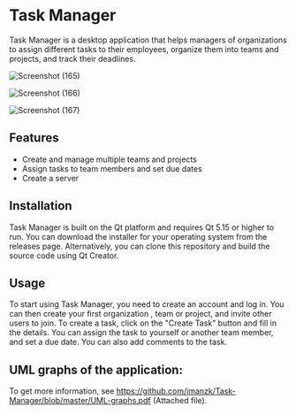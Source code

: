 # Task Manager

Task Manager is a desktop application that helps managers of organizations to assign different tasks to their employees, organize them into teams and projects, and track their deadlines.

![Screenshot (165)](https://github.com/imanzk/Task-Manager/assets/121439599/44df6946-b2d6-47d2-877e-09c514695b9d)

![Screenshot (166)](https://github.com/imanzk/Task-Manager/assets/121439599/88edf633-696d-4817-b24b-58b619332978)

![Screenshot (167)](https://github.com/imanzk/Task-Manager/assets/121439599/4f0cf67c-75a6-4596-9962-fb9ed71becb1)

## Features

- Create and manage multiple teams and projects
- Assign tasks to team members and set due dates
- Create a server

## Installation

Task Manager is built on the Qt platform and requires Qt 5.15 or higher to run. You can download the installer for your operating system from the releases page. Alternatively, you can clone this repository and build the source code using Qt Creator.

## Usage

To start using Task Manager, you need to create an account and log in. You can then create your first organization , team or project, and invite other users to join. To create a task, click on the "Create Task" button and fill in the details. You can assign the task to yourself or another team member, and set a due date. You can also add comments to the task.

## UML graphs of the application:

To get more information, see https://github.com/imanzk/Task-Manager/blob/master/UML-graphs.pdf (Attached file).
